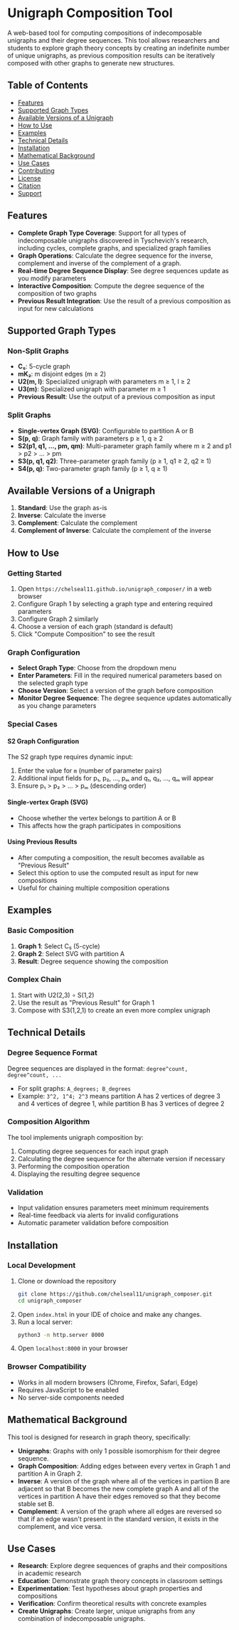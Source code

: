 # Unigraph Composition Tool

A web-based tool for computing compositions of indecomposable unigraphs and their degree sequences. This tool allows researchers and students to explore graph theory concepts by creating an indefinite number of unique unigraphs, as previous composition results can be iteratively composed with other graphs to generate new structures.

## Table of Contents
- [Features](#features)
- [Supported Graph Types](#supported-graph-types)
- [Available Versions of a Unigraph](#available-versions-of-a-unigraph)
- [How to Use](#how-to-use)
- [Examples](#examples)
- [Technical Details](#technical-details)
- [Installation](#installation)
- [Mathematical Background](#mathematical-background)
- [Use Cases](#use-cases)
- [Contributing](#contributing)
- [License](#license)
- [Citation](#citation)
- [Support](#support)

## Features

- **Complete Graph Type Coverage**: Support for all types of indecomposable unigraphs discovered in Tyschevich's research, including cycles, complete graphs, and specialized graph families
- **Graph Operations**: Calculate the degree sequence for the inverse, complement and inverse of the complement of a graph.
- **Real-time Degree Sequence Display**: See degree sequences update as you modify parameters
- **Interactive Composition**: Compute the degree sequence of the composition of two graphs
- **Previous Result Integration**: Use the result of a previous composition as input for new calculations

## Supported Graph Types

### Non-Split Graphs
- **C₅**: 5-cycle graph
- **mK₂**: m disjoint edges (m ≥ 2)
- **U2(m, l)**: Specialized unigraph with parameters m ≥ 1, l ≥ 2
- **U3(m)**: Specialized unigraph with parameter m ≥ 1
- **Previous Result**: Use the output of a previous composition as input

### Split Graphs
- **Single-vertex Graph (SVG)**: Configurable to partition A or B
- **S(p, q)**: Graph family with parameters p ≥ 1, q ≥ 2
- **S2(p1, q1, ..., pm, qm)**: Multi-parameter graph family where m ≥ 2 and p1 > p2 > ... > pm
- **S3(p, q1, q2)**: Three-parameter graph family (p ≥ 1, q1 ≥ 2, q2 ≥ 1)
- **S4(p, q)**: Two-parameter graph family (p ≥ 1, q ≥ 1)

## Available Versions of a Unigraph

1. **Standard**: Use the graph as-is
2. **Inverse**: Calculate the inverse
3. **Complement**: Calculate the complement
4. **Complement of Inverse**: Calculate the complement of the inverse

## How to Use

### Getting Started
1. Open `https://chelseal11.github.io/unigraph_composer/` in a web browser
2. Configure Graph 1 by selecting a graph type and entering required parameters
3. Configure Graph 2 similarly
4. Choose a version of each graph (standard is default)
5. Click "Compute Composition" to see the result

### Graph Configuration
- **Select Graph Type**: Choose from the dropdown menu
- **Enter Parameters**: Fill in the required numerical parameters based on the selected graph type
- **Choose Version**: Select a version of the graph before composition
- **Monitor Degree Sequence**: The degree sequence updates automatically as you change parameters

### Special Cases

#### S2 Graph Configuration
The S2 graph type requires dynamic input:
1. Enter the value for `m` (number of parameter pairs)
2. Additional input fields for p₁, p₂, ..., pₘ and q₁, q₂, ..., qₘ will appear
3. Ensure p₁ > p₂ > ... > pₘ (descending order)

#### Single-vertex Graph (SVG)
- Choose whether the vertex belongs to partition A or B
- This affects how the graph participates in compositions

#### Using Previous Results
- After computing a composition, the result becomes available as "Previous Result"
- Select this option to use the computed result as input for new compositions
- Useful for chaining multiple composition operations

## Examples

### Basic Composition
1. **Graph 1**: Select C₅ (5-cycle)
2. **Graph 2**: Select SVG with partition A
3. **Result**: Degree sequence showing the composition

### Complex Chain
1. Start with U2(2,3) ∘ S(1,2)
2. Use the result as "Previous Result" for Graph 1
3. Compose with S3(1,2,1) to create an even more complex unigraph

## Technical Details

### Degree Sequence Format
Degree sequences are displayed in the format: `degree^count, degree^count, ...`
- For split graphs: `A_degrees; B_degrees`
- Example: `3^2, 1^4; 2^3` means partition A has 2 vertices of degree 3 and 4 vertices of degree 1, while partition B has 3 vertices of degree 2

### Composition Algorithm
The tool implements unigraph composition by:
1. Computing degree sequences for each input graph
2. Calculating the degree sequence for the alternate version if necessary
3. Performing the composition operation
4. Displaying the resulting degree sequence

### Validation
- Input validation ensures parameters meet minimum requirements
- Real-time feedback via alerts for invalid configurations
- Automatic parameter validation before composition

## Installation

### Local Development
1. Clone or download the repository
   ```bash
   git clone https://github.com/chelseal11/unigraph_composer.git
   cd unigraph_composer
   ```
2. Open `index.html` in your IDE of choice and make any changes.
3. Run a local server:
   ```bash
   python3 -m http.server 8000
   ```
4. Open `localhost:8000` in your browser

### Browser Compatibility
- Works in all modern browsers (Chrome, Firefox, Safari, Edge)
- Requires JavaScript to be enabled
- No server-side components needed

## Mathematical Background

This tool is designed for research in graph theory, specifically:
- **Unigraphs**: Graphs with only 1 possible isomorphism for their degree sequence.
- **Graph Composition**: Adding edges between every vertex in Graph 1 and partition A in Graph 2.
- **Inverse**: A version of the graph where all of the vertices in partiion B are adjacent so that B becomes the new complete graph A and all of the vertices in partition A have their edges removed so that they become stable set B.
- **Complement**: A version of the graph where all edges are reversed so that if an edge wasn't present in the standard version, it exists in the complement, and vice versa.

## Use Cases

- **Research**: Explore degree sequences of graphs and their compositions in academic research
- **Education**: Demonstrate graph theory concepts in classroom settings
- **Experimentation**: Test hypotheses about graph properties and compositions
- **Verification**: Confirm theoretical results with concrete examples
- **Create Unigraphs**: Create larger, unique unigraphs from any combination of indecomposable unigraphs.
